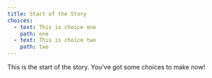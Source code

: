```yaml
---
title: Start of the Story
choices:
  - text: This is choice one
    path: one
  - text: This is choice two
    path: two
---
```


This is the start of the story. You've got some choices to make now!